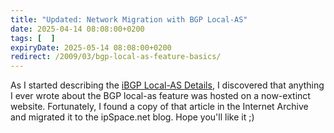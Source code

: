 ```yaml
---
title: "Updated: Network Migration with BGP Local-AS"
date: 2025-04-14 08:08:00+0200
tags: [  ]
expiryDate: 2025-05-14 08:08:00+0200
redirect: /2009/03/bgp-local-as-feature-basics/
---
```

As I started describing the [iBGP Local-AS Details](/2025/04/ibgp-local-as-details/), I discovered that anything I ever wrote about the BGP local-as feature was hosted on a now-extinct website. Fortunately, I found a copy of that article in the Internet Archive and migrated it to the ipSpace.net blog. Hope you'll like it ;)
